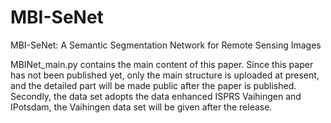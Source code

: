 # MBI-SeNet
MBI-SeNet: A Semantic Segmentation Network for Remote Sensing Images

MBINet_main.py contains the main content of this paper. Since this paper has not been published yet, only the main structure is uploaded at present, and the detailed part will be made public after the paper is published. Secondly, the data set adopts the data enhanced ISPRS Vaihingen and IPotsdam, the Vaihingen data set will be given after the release.
